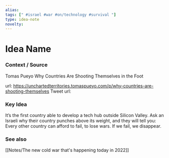 ```yaml
---
alias: 
tags: [" #israel #war #on/technology #survival "]
type: idea-note
novelty: 
---
```

# Idea Name

### Context / Source
Tomas Pueyo
Why Countries Are Shooting Themselves in the Foot

url: https://unchartedterritories.tomaspueyo.com/p/why-countries-are-shooting-themselves
Tweet url: 

### Key Idea

It’s the first country able to develop a tech hub outside Silicon Valley. Ask an Israeli why their country punches above its weight, and they will tell you: Every other country can afford to fail, to lose wars. If we fail, we disappear.

### See also
[[Notes/The new cold war that's happening today in 2022]]
